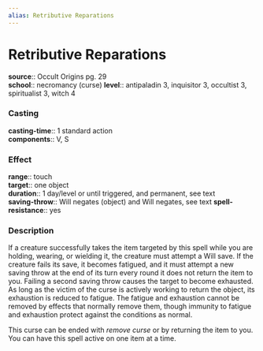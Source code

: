 ```yaml
---
alias: Retributive Reparations
---
```


# Retributive Reparations 

**source**:: Occult Origins pg. 29  
**school**:: necromancy (curse)
**level**:: antipaladin 3, inquisitor 3, occultist 3, spiritualist 3, witch 4

### Casting 

**casting-time**:: 1 standard action  
**components**:: V, S

### Effect 

**range**:: touch  
**target**:: one object  
**duration**:: 1 day/level or until triggered, and permanent, see text  
**saving-throw**:: Will negates (object) and Will negates, see text
**spell-resistance**:: yes

### Description 

If a creature successfully takes the item targeted by this spell while you are holding, wearing, or wielding it, the creature must attempt a Will save. If the creature fails its save, it becomes fatigued, and it must attempt a new saving throw at the end of its turn every round it does not return the item to you. Failing a second saving throw causes the target to become exhausted. As long as the victim of the curse is actively working to return the object, its exhaustion is reduced to fatigue. The fatigue and exhaustion cannot be removed by effects that normally remove them, though immunity to fatigue and exhaustion protect against the conditions as normal.  
  
This curse can be ended with *remove curse* or by returning the item to you. You can have this spell active on one item at a time.

